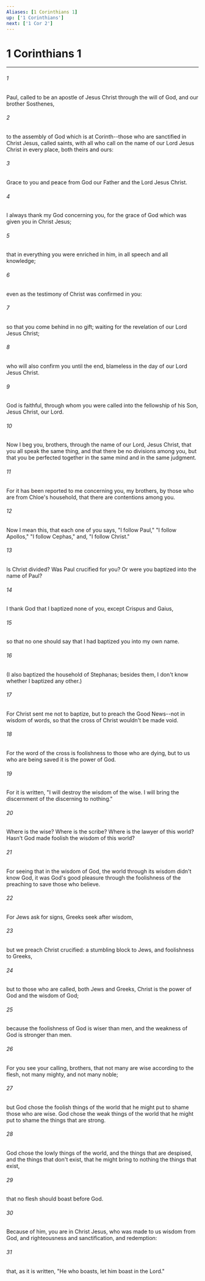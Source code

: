 ```yaml
---
Aliases: [1 Corinthians 1]
up: ['1 Corinthians']
next: ['1 Cor 2']
---
```

# 1 Corinthians 1
***





###### 1 

Paul, called to be an apostle of Jesus Christ through the will of God, and our brother Sosthenes, 



###### 2 

to the assembly of God which is at Corinth--those who are sanctified in Christ Jesus, called saints, with all who call on the name of our Lord Jesus Christ in every place, both theirs and ours: 



###### 3 

Grace to you and peace from God our Father and the Lord Jesus Christ. 



###### 4 

I always thank my God concerning you, for the grace of God which was given you in Christ Jesus; 



###### 5 

that in everything you were enriched in him, in all speech and all knowledge; 



###### 6 

even as the testimony of Christ was confirmed in you: 



###### 7 

so that you come behind in no gift; waiting for the revelation of our Lord Jesus Christ; 



###### 8 

who will also confirm you until the end, blameless in the day of our Lord Jesus Christ. 



###### 9 

God is faithful, through whom you were called into the fellowship of his Son, Jesus Christ, our Lord. 



###### 10 

Now I beg you, brothers, through the name of our Lord, Jesus Christ, that you all speak the same thing, and that there be no divisions among you, but that you be perfected together in the same mind and in the same judgment. 



###### 11 

For it has been reported to me concerning you, my brothers, by those who are from Chloe's household, that there are contentions among you. 



###### 12 

Now I mean this, that each one of you says, "I follow Paul," "I follow Apollos," "I follow Cephas," and, "I follow Christ." 



###### 13 

Is Christ divided? Was Paul crucified for you? Or were you baptized into the name of Paul? 



###### 14 

I thank God that I baptized none of you, except Crispus and Gaius, 



###### 15 

so that no one should say that I had baptized you into my own name. 



###### 16 

(I also baptized the household of Stephanas; besides them, I don't know whether I baptized any other.) 



###### 17 

For Christ sent me not to baptize, but to preach the Good News--not in wisdom of words, so that the cross of Christ wouldn't be made void. 



###### 18 

For the word of the cross is foolishness to those who are dying, but to us who are being saved it is the power of God. 



###### 19 

For it is written, "I will destroy the wisdom of the wise. I will bring the discernment of the discerning to nothing." 



###### 20 

Where is the wise? Where is the scribe? Where is the lawyer of this world? Hasn't God made foolish the wisdom of this world? 



###### 21 

For seeing that in the wisdom of God, the world through its wisdom didn't know God, it was God's good pleasure through the foolishness of the preaching to save those who believe. 



###### 22 

For Jews ask for signs, Greeks seek after wisdom, 



###### 23 

but we preach Christ crucified: a stumbling block to Jews, and foolishness to Greeks, 



###### 24 

but to those who are called, both Jews and Greeks, Christ is the power of God and the wisdom of God; 



###### 25 

because the foolishness of God is wiser than men, and the weakness of God is stronger than men. 



###### 26 

For you see your calling, brothers, that not many are wise according to the flesh, not many mighty, and not many noble; 



###### 27 

but God chose the foolish things of the world that he might put to shame those who are wise. God chose the weak things of the world that he might put to shame the things that are strong. 



###### 28 

God chose the lowly things of the world, and the things that are despised, and the things that don't exist, that he might bring to nothing the things that exist, 



###### 29 

that no flesh should boast before God. 



###### 30 

Because of him, you are in Christ Jesus, who was made to us wisdom from God, and righteousness and sanctification, and redemption: 



###### 31 

that, as it is written, "He who boasts, let him boast in the Lord."
